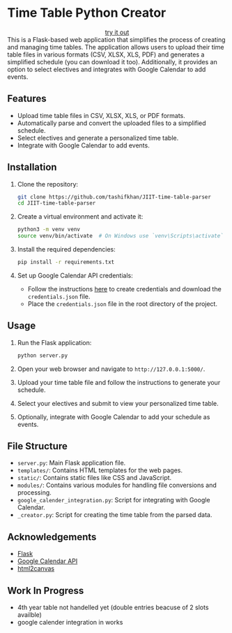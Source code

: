 # Time Table Python Creator

<div align="center">
   <a href="https://jiit-timetable.tashif.codes/"> try it out </a> 
</div>
This is a Flask-based web application that simplifies the process of creating and managing time tables. The application allows users to upload their time table files in various formats (CSV, XLSX, XLS, PDF) and generates a simplified schedule (you can download it too). Additionally, it provides an option to select electives and integrates with Google Calendar to add events.

## Features

- Upload time table files in CSV, XLSX, XLS, or PDF formats.
- Automatically parse and convert the uploaded files to a simplified schedule.
- Select electives and generate a personalized time table.
- Integrate with Google Calendar to add events.

## Installation

1. Clone the repository:

   ```sh
   git clone https://github.com/tashifkhan/JIIT-time-table-parser
   cd JIIT-time-table-parser
   ```

2. Create a virtual environment and activate it:

   ```sh
   python3 -m venv venv
   source venv/bin/activate  # On Windows use `venv\Scripts\activate`
   ```

3. Install the required dependencies:

   ```sh
   pip install -r requirements.txt
   ```

4. Set up Google Calendar API credentials:
   - Follow the instructions [here](https://developers.google.com/calendar/quickstart/python) to create credentials and download the `credentials.json` file.
   - Place the `credentials.json` file in the root directory of the project.

## Usage

1. Run the Flask application:

   ```sh
   python server.py
   ```

2. Open your web browser and navigate to `http://127.0.0.1:5000/`.

3. Upload your time table file and follow the instructions to generate your schedule.

4. Select your electives and submit to view your personalized time table.

5. Optionally, integrate with Google Calendar to add your schedule as events.

## File Structure

- `server.py`: Main Flask application file.
- `templates/`: Contains HTML templates for the web pages.
- `static/`: Contains static files like CSS and JavaScript.
- `modules/`: Contains various modules for handling file conversions and processing.
- `google_calender_integration.py`: Script for integrating with Google Calendar.
- `_creator.py`: Script for creating the time table from the parsed data.

## Acknowledgements

- [Flask](https://flask.palletsprojects.com/)
- [Google Calendar API](https://developers.google.com/calendar)
- [html2canvas](https://html2canvas.hertzen.com/)


## Work In Progress
- 4th year table not handelled yet (double entries beacuse of 2 slots availble)
- google calender integration in works
